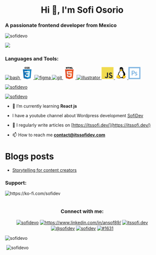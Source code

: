 <h1 align="center">Hi 💛, I'm Sofi Osorio</h1>
<h3 align="left">A passionate frontend developer from Mexico</h3>
<p align="left"> <img src="https://komarev.com/ghpvc/?username=sofidevo&label=Profile%20views&color=0e75b6&style=flat" alt="sofidevo" /> </p>

<img aling="center" width="350px" src="https://github.com/SofiDevO/SofiDevO/assets/102200061/af4b9305-4bc3-42e8-9421-4fd1e6ee51c6">

<h3 align="lef">Languages and Tools:</h3>
<p align="left"> <a href="https://www.gnu.org/software/bash/" target="_blank" rel="noreferrer"> <img src="https://www.vectorlogo.zone/logos/gnu_bash/gnu_bash-icon.svg" alt="bash" width="40" height="40"/> </a> <a href="https://www.w3schools.com/css/" target="_blank" rel="noreferrer"> <img src="https://raw.githubusercontent.com/devicons/devicon/master/icons/css3/css3-original-wordmark.svg" alt="css3" width="40" height="40"/> </a> <a href="https://www.figma.com/" target="_blank" rel="noreferrer"> <img src="https://www.vectorlogo.zone/logos/figma/figma-icon.svg" alt="figma" width="40" height="40"/> </a> <a href="https://git-scm.com/" target="_blank" rel="noreferrer"> <img src="https://www.vectorlogo.zone/logos/git-scm/git-scm-icon.svg" alt="git" width="40" height="40"/> </a> <a href="https://www.w3.org/html/" target="_blank" rel="noreferrer"> <img src="https://raw.githubusercontent.com/devicons/devicon/master/icons/html5/html5-original-wordmark.svg" alt="html5" width="40" height="40"/> </a> <a href="https://www.adobe.com/in/products/illustrator.html" target="_blank" rel="noreferrer"> <img src="https://www.vectorlogo.zone/logos/adobe_illustrator/adobe_illustrator-icon.svg" alt="illustrator" width="40" height="40"/> </a> <a href="https://developer.mozilla.org/en-US/docs/Web/JavaScript" target="_blank" rel="noreferrer"> <img src="https://raw.githubusercontent.com/devicons/devicon/master/icons/javascript/javascript-original.svg" alt="javascript" width="40" height="40"/> </a> <a href="https://www.linux.org/" target="_blank" rel="noreferrer"> <img src="https://raw.githubusercontent.com/devicons/devicon/master/icons/linux/linux-original.svg" alt="linux" width="40" height="40"/> </a> <a href="https://www.photoshop.com/en" target="_blank" rel="noreferrer"> <img src="https://raw.githubusercontent.com/devicons/devicon/master/icons/photoshop/photoshop-line.svg" alt="photoshop" width="40" height="40"/> </a> </p>




<p align="left"> <a href="https://github.com/ryo-ma/github-profile-trophy"><img src="https://github-profile-trophy.vercel.app/?username=sofidevo" alt="sofidevo" /></a> </p>

<p align="left"> <a href="https://twitter.com/sofidevo" target="blank"><img src="https://img.shields.io/twitter/follow/sofidevo?logo=twitter&style=for-the-badge" alt="sofidevo" /></a> </p>

- 🌱 I’m currently learning **React js**

- I have a youtube channel about Wordpress development [SofiDev](https://www.youtube.com/@SofiDev)

- 📝 I regularly write articles on [https://itssofi.dev/](https://itssofi.dev/)

- 📫 How to reach me **contact@itssofidev.com**

# Blogs posts
<!-- BLOG-POST-LIST:START -->
- [Storytelling for content creators](https://blog.itssofi.dev/copywriting/storytelling-creadores-contenido/)

<!-- BLOG-POST-LIST:END -->

<h3 align="left">Support:</h3>
<p><a href="https://ko-fi.com/sofidev"> <img align="left" src="https://cdn.ko-fi.com/cdn/kofi3.png?v=3" height="50" width="210" alt="https://ko-fi.com/sofidev" /></a></p><br><br>






<h3 align="center">Connect with me:</h3>
<p align="center">
<a href="https://twitter.com/sofidevo" target="blank"><img align="center" src="https://raw.githubusercontent.com/rahuldkjain/github-profile-readme-generator/master/src/images/icons/Social/twitter.svg" alt="sofidevo" height="30" width="40" /></a>
<a href="https://linkedin.com/in/https://www.linkedin.com/in/ansof89/" target="blank"><img align="center" src="https://raw.githubusercontent.com/rahuldkjain/github-profile-readme-generator/master/src/images/icons/Social/linked-in-alt.svg" alt="https://www.linkedin.com/in/ansof89/" height="30" width="40" /></a>
<a href="https://instagram.com/itssofi.dev" target="blank"><img align="center" src="https://raw.githubusercontent.com/rahuldkjain/github-profile-readme-generator/master/src/images/icons/Social/instagram.svg" alt="itssofi.dev" height="30" width="40" /></a>
<a href="https://medium.com/@sofidev" target="blank"><img align="center" src="https://raw.githubusercontent.com/rahuldkjain/github-profile-readme-generator/master/src/images/icons/Social/medium.svg" alt="@sofidev" height="30" width="40" /></a>
<a href="https://www.youtube.com/c/sofidev" target="blank"><img align="center" src="https://raw.githubusercontent.com/rahuldkjain/github-profile-readme-generator/master/src/images/icons/Social/youtube.svg" alt="sofidev" height="30" width="40" /></a>
<a href="https://discord.gg/#1631" target="blank"><img align="center" src="https://raw.githubusercontent.com/rahuldkjain/github-profile-readme-generator/master/src/images/icons/Social/discord.svg" alt="#1631" height="30" width="40" /></a>
</p>



<p><img align="center" src="https://github-readme-stats.vercel.app/api/top-langs?username=sofidevo&show_icons=true&locale=en&layout=compact" alt="sofidevo" /></p>

<p>&nbsp;<img align="rigth" margin-rigth= "9px" src="https://github-readme-stats.vercel.app/api?username=sofidevo&show_icons=true&locale=en" alt="sofidevo" /></p>
